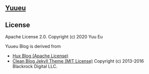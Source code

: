 ## [Yuueu](https://www.yuueu.me)

License
-------

Apache License 2.0. Copyright (c) 2020 Yuu Eu

Yuueu Blog is derived from 
- [Hux Blog (Apache License)](https://github.com/Huxpro/huxpro.github.io)
- [Clean Blog Jekyll Theme (MIT License)](https://github.com/StartBootstrap/startbootstrap-clean-blog-jekyll) 
Copyright (c) 2013-2016 Blackrock Digital LLC.

